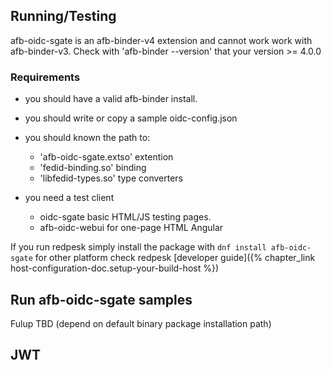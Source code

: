 ## Running/Testing

afb-oidc-sgate is an afb-binder-v4 extension and cannot work work with afb-binder-v3. Check with 'afb-binder --version' that your version >= 4.0.0

### Requirements

* you should have a valid afb-binder install.
* you should write or copy a sample oidc-config.json
* you should known the path to:

  * 'afb-oidc-sgate.extso' extention
  * 'fedid-binding.so' binding
  * 'libfedid-types.so' type converters

* you need a test client
  * oidc-sgate basic HTML/JS testing pages.
  * afb-oidc-webui for one-page HTML Angular

If you run redpesk simply install the package with `dnf install afb-oidc-sgate` for other platform check redpesk [developer guide]({% chapter_link host-configuration-doc.setup-your-build-host %})



## Run afb-oidc-sgate samples

Fulup TBD (depend on default binary package installation path)

## JWT


